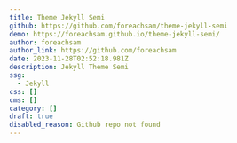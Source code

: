 ```yaml
---
title: Theme Jekyll Semi
github: https://github.com/foreachsam/theme-jekyll-semi
demo: https://foreachsam.github.io/theme-jekyll-semi/
author: foreachsam
author_link: https://github.com/foreachsam
date: 2023-11-28T02:52:18.981Z
description: Jekyll Theme Semi
ssg:
  - Jekyll
css: []
cms: []
category: []
draft: true
disabled_reason: Github repo not found
---
```

